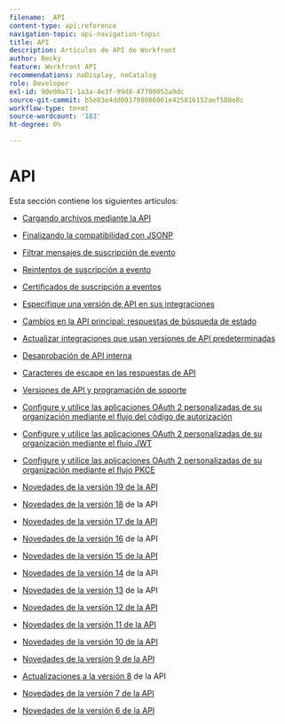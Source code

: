 ```yaml
---
filename: _API
content-type: api;reference
navigation-topic: api-navigation-topic
title: API
description: Artículos de API de Workfront
author: Becky
feature: Workfront API
recommendations: noDisplay, noCatalog
role: Developer
exl-id: 90e00a71-1a3a-4e3f-99d8-47700052a9dc
source-git-commit: b5e83e4dd091798086061e425816152aef588e8c
workflow-type: tm+mt
source-wordcount: '183'
ht-degree: 0%

---
```


# API

Esta sección contiene los siguientes artículos:

* [Cargando archivos mediante la API](../../wf-api/api/uploading-files-api.md)
* [Finalizando la compatibilidad con JSONP](../../wf-api/api/ending-support-jsonp.md)
* [Filtrar mensajes de suscripción de evento](../../wf-api/api/filter-event-sub-messages.md)
* [Reintentos de suscripción a evento](../../wf-api/api/event-sub-retries.md)
* [Certificados de suscripción a eventos](../../wf-api/api/event-sub-certs.md)
* [Especifique una versión de API en sus integraciones](../../wf-api/api/specify-api-version-integrations.md)

* [Cambios en la API principal: respuestas de búsqueda de estado](../../wf-api/api/api-changes-search.md)
* [Actualizar integraciones que usan versiones de API predeterminadas](../../wf-api/api/update-default-api-versioning.md)
* [Desaprobación de API interna](../../wf-api/api/deprecation-api-internal.md)
* [Caracteres de escape en las respuestas de API](../../wf-api/api/escaped-characters-api.md)
* [Versiones de API y programación de soporte](../../wf-api/api/api-version-support-schedule.md)
* [Configure y utilice las aplicaciones OAuth 2 personalizadas de su organización mediante el flujo del código de autorización](../../wf-api/api/oauth-app-code-token-flow.md)
* [Configure y utilice las aplicaciones OAuth 2 personalizadas de su organización mediante el flujo JWT](../../wf-api/api/oauth-app-jwt-flow.md)
* [Configure y utilice las aplicaciones OAuth 2 personalizadas de su organización mediante el flujo PKCE](../../wf-api/api/oauth-app-pkce-flow.md)
* [Novedades de la versión 19 de la API](../../wf-api/api/new-api-version-19.md)
* [Novedades de la versión 18](../../wf-api/api/new-api-version-18.md) de la API
* [Novedades de la versión 17 de la API](../../wf-api/api/new-api-version-17.md)
* [Novedades de la versión 16](../../wf-api/api/new-api-version-16.md) de la API
* [Novedades de la versión 15 de la API](../../wf-api/api/new-api-version-15.md)
* [Novedades de la versión 14](../../wf-api/api/new-api-version-14.md) de la API
* [Novedades de la versión 13](../../wf-api/api/new-api-version-13.md) de la API
* [Novedades de la versión 12 de la API](../../wf-api/api/new-api-version-12.md)
* [Novedades de la versión 11 de la API](../../wf-api/api/new-api-version-11.md)
* [Novedades de la versión 10 de la API](../../wf-api/api/new-api-version-10.md)
* [Novedades de la versión 9 de la API](../../wf-api/api/new-api-version-9.md)
* [Actualizaciones a la versión 8](../../wf-api/api/new-api-version-8-updates.md) de la API
* [Novedades de la versión 7 de la API](../../wf-api/api/new-api-version-7.md)
* [Novedades de la versión 6 de la API](../../wf-api/api/new-api-version-6.md)
